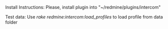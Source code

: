 Install Instructions: 
Please, install plugin into "~/redmine/plugins/intercom"

Test data:
Use *rake redmine:intercom:load_profiles* to load profile from data folder
